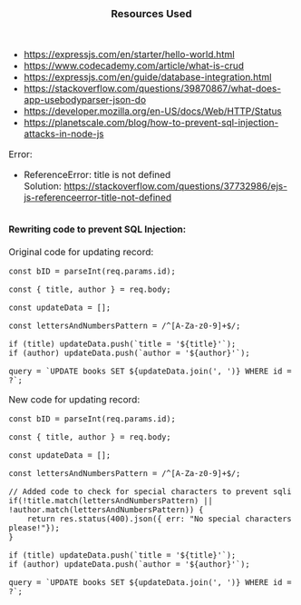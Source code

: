 <font size = '4'>
<p align = "center">
<b>
Resources Used 
</b>
</p>
</font>

<br>
<font size = '3'>

- https://expressjs.com/en/starter/hello-world.html
- https://www.codecademy.com/article/what-is-crud
- https://expressjs.com/en/guide/database-integration.html
- https://stackoverflow.com/questions/39870867/what-does-app-usebodyparser-json-do
- https://developer.mozilla.org/en-US/docs/Web/HTTP/Status
- https://planetscale.com/blog/how-to-prevent-sql-injection-attacks-in-node-js

Error:<br>
- ReferenceError: title is not defined<br>
Solution: https://stackoverflow.com/questions/37732986/ejs-js-referenceerror-title-not-defined<br><br>

<b>Rewriting code to prevent SQL Injection:</b><br>
<br>
Original code for updating record:

    const bID = parseInt(req.params.id);

    const { title, author } = req.body;

    const updateData = [];

    const lettersAndNumbersPattern = /^[A-Za-z0-9]+$/;

    if (title) updateData.push(`title = '${title}'`);
    if (author) updateData.push(`author = '${author}'`);

    query = `UPDATE books SET ${updateData.join(', ')} WHERE id = ?`;

New code for updating record:

    const bID = parseInt(req.params.id);

    const { title, author } = req.body;

    const updateData = [];

    const lettersAndNumbersPattern = /^[A-Za-z0-9]+$/;

    // Added code to check for special characters to prevent sqli
    if(!title.match(lettersAndNumbersPattern) || !author.match(lettersAndNumbersPattern)) {
        return res.status(400).json({ err: "No special characters please!"});
    }

    if (title) updateData.push(`title = '${title}'`);
    if (author) updateData.push(`author = '${author}'`);

    query = `UPDATE books SET ${updateData.join(', ')} WHERE id = ?`;

</font>